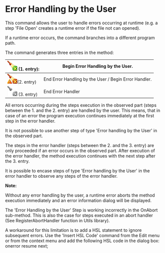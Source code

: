 # Error Handling by the User

This command allows the user to handle errors occurring at runtime (e.g. a step 'File Open' creates a runtime error if the file not can opened).

If a runtime error occurs, the command branches into a different program path.

&#x20;

The command generates three entries in the method:

| ![](<../.gitbook/assets/image (64).png>)  (1. entry):           | Begin Error Handling by the User.                     |
| --------------------------------------------------------------- | ----------------------------------------------------- |
|   ![](<../.gitbook/assets/image (1) (1) (1) (1).png>)(2. entry) | End Error Handling by the User / Begin Error Handler. |
|  ![](<../.gitbook/assets/image (2) (1) (1) (1).png>) (3. entry) | End Error Handler                                     |

All errors occurring during the steps execution in the observed part (steps between the 1. and the 2. entry) are handled by the user. This means, that in case of an error the program execution continues immediately at the first step in the error handler.

It is not possible to use another step of type 'Error handling by the User' in the observed part.

&#x20;

The steps in the error handler (steps between the 2. and the 3. entry) are only proceeded if an error occurs in the observed part. After execution of the error handler, the method execution continues with the next step after the 3. entry.

It is possible to encase steps of type 'Error handling by the User' in the error handler to observe any steps of the error handler.

**Note:**

Without any error handling by the user, a runtime error aborts the method execution immediately and an error information dialog will be displayed.

&#x20;

The 'Error Handling by the User' Step is working incorrectly in the OnAbort sub-method. This is also the case for steps executed in an abort handler (See RegisterAbortHandler function in Utils library).

&#x20;

A workaround for this limitation is to add a HSL statement to ignore subsequent errors. Use the 'Insert HSL Code' command from the Edit menu or from the context menu and add the following HSL code in the dialog box: onerror resume next;
